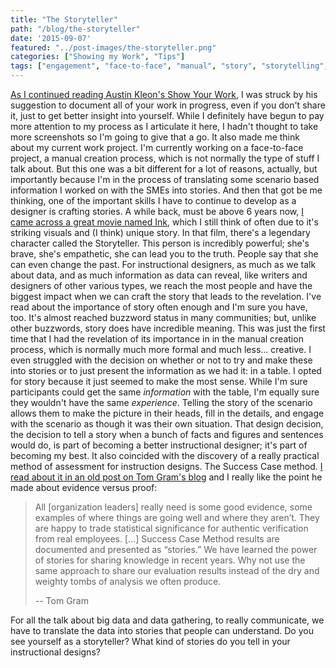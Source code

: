 ```yaml
---
title: "The Storyteller"
path: "/blog/the-storyteller"
date: '2015-09-07'
featured: "../post-images/the-storyteller.png"
categories: ["Showing my Work", "Tips"]
tags: ["engagement", "face-to-face", "manual", "story", "storytelling", "writing"]
---
```


[As I continued reading Austin Kleon's Show Your Work](/blog/how-not-to-be-an-instructional-design-professional/), I was struck by his suggestion to document all of your work in progress, even if you don't share it, just to get better insight into yourself. While I definitely have begun to pay more attention to my process as I articulate it here, I hadn't thought to take more screenshots so I'm going to give that a go. It also made me think about my current work project. I'm currently working on a face-to-face project, a manual creation process, which is not normally the type of stuff I talk about. But this one was a bit different for a lot of reasons, actually, but importantly because I'm in the process of translating some scenario based information I worked on with the SMEs into stories. And then that got be me thinking, one of the important skills I have to continue to develop as a designer is crafting stories. A while back, must be above 6 years now, [I came across a great movie named Ink](https://www.youtube.com/watch?list=PLA4530ED2314424B3&t=14&v=ZBGeErufQdY), which I still think of often due to it's striking visuals and (I think) unique story. In that film, there's a legendary character called the Storyteller. This person is incredibly powerful; she's brave, she's empathetic, she can lead you to the truth. People say that she can even change the past. For instructional designers, as much as we talk about data, and as much information as data can reveal, like writers and designers of other various types, we reach the most people and have the biggest impact when we can craft the story that leads to the revelation. I've read about the importance of story often enough and I'm sure you have, too. It's almost reached buzzword status in many communities; but, unlike other buzzwords, story does have incredible meaning. This was just the first time that I had the revelation of its importance in in the manual creation process, which is normally much more formal and much less... creative. I even struggled with the decision on whether or not to try and make these into stories or to just present the information as we had it: in a table. I opted for story because it just seemed to make the most sense. While I'm sure participants could get the same _information_ with the table, I'm equally sure they wouldn't have the same _experience_. Telling the story of the scenario allows them to make the picture in their heads, fill in the details, and engage with the scenario as though it was their own situation. That design decision, the decision to tell a story when a bunch of facts and figures and sentences would do, is part of becoming a better instructional designer; it's part of becoming my best. It also coincided with the discovery of a really practical method of assessment for instruction designs. The Success Case method. [I read about it in an old post on Tom Gram's blog](https://performancexdesign.wordpress.com/2011/02/24/evaluating-with-the-success-case-method/) and I really like the point he made about evidence versus proof:

> All [organization leaders] really need is some good evidence, some examples of where things are going well and where they aren’t. They are happy to trade statistical significance for authentic verification from real employees. [...] Success Case Method results are documented and presented as “stories.” We have learned the power of stories for sharing knowledge in recent years. Why not use the same approach to share our evaluation results instead of the dry and weighty tombs of analysis we often produce.
>
> -- Tom Gram

For all the talk about big data and data gathering, to really communicate, we have to translate the data into stories that people can understand. Do you see yourself as a storyteller? What kind of stories do you tell in your instructional designs?
